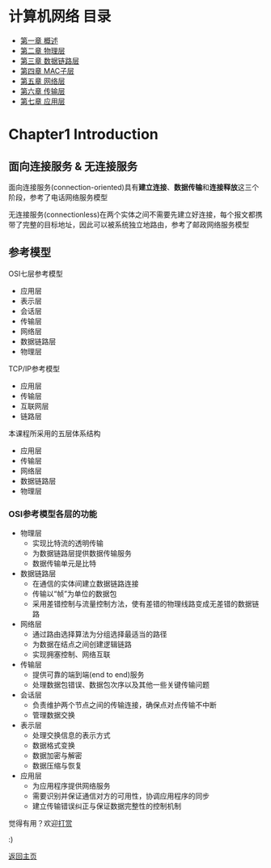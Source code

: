 # 计算机网络 目录

- [第一章 概述](Chapter1.md)
- [第二章 物理层](Chapter2.md)
- [第三章 数据链路层](Chapter3.md)
- [第四章 MAC子层](Chapter4.md)
- [第五章 网络层](Chapter5.md)
- [第六章 传输层](Chapter6.md)
- [第七章 应用层](Chapter7.md)

# Chapter1 Introduction

## 面向连接服务 & 无连接服务

面向连接服务(connection-oriented)具有**建立连接**、**数据传输**和**连接释放**这三个阶段，参考了电话网络服务模型

无连接服务(connectionless)在两个实体之间不需要先建立好连接，每个报文都携带了完整的目标地址，因此可以被系统独立地路由，参考了邮政网络服务模型

## 参考模型

OSI七层参考模型

- 应用层
- 表示层
- 会话层
- 传输层
- 网络层
- 数据链路层
- 物理层

TCP/IP参考模型

- 应用层
- 传输层
- 互联网层
- 链路层

本课程所采用的五层体系结构

- 应用层
- 传输层
- 网络层
- 数据链路层
- 物理层

### OSI参考模型各层的功能

- 物理层
	- 实现比特流的透明传输
	- 为数据链路层提供数据传输服务
	- 数据传输单元是比特
- 数据链路层
	- 在通信的实体间建立数据链路连接
	- 传输以“帧”为单位的数据包
	- 采用差错控制与流量控制方法，使有差错的物理线路变成无差错的数据链路
- 网络层
	- 通过路由选择算法为分组选择最适当的路径
	- 为数据在结点之间创建逻辑链路
	- 实现拥塞控制、网络互联
- 传输层
	- 提供可靠的端到端(end to end)服务
	- 处理数据包错误、数据包次序以及其他一些关键传输问题
- 会话层
	- 负责维护两个节点之间的传输连接，确保点对点传输不中断
	- 管理数据交换
- 表示层
	- 处理交换信息的表示方式
	- 数据格式变换
	- 数据加密与解密
	- 数据压缩与恢复
- 应用层
	- 为应用程序提供网络服务
	- 需要识别并保证通信对方的可用性，协调应用程序的同步
	- 建立传输错误纠正与保证数据完整性的控制机制

觉得有用？欢迎[打赏](../../../donate.md)

:)

[返回主页](../../../index.md)